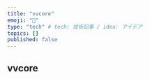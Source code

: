 ```yaml
---
title: "vvcore"
emoji: "🥕"
type: "tech" # tech: 技術記事 / idea: アイデア
topics: []
published: false
---
```


## vvcore
